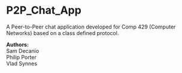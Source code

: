 # P2P_Chat_App
A Peer-to-Peer chat application developed for Comp 429 (Computer Networks) based on a class defined protocol.

**Authors:**  
 Sam Decanio  
 Philip Porter  
 Vlad Synnes
